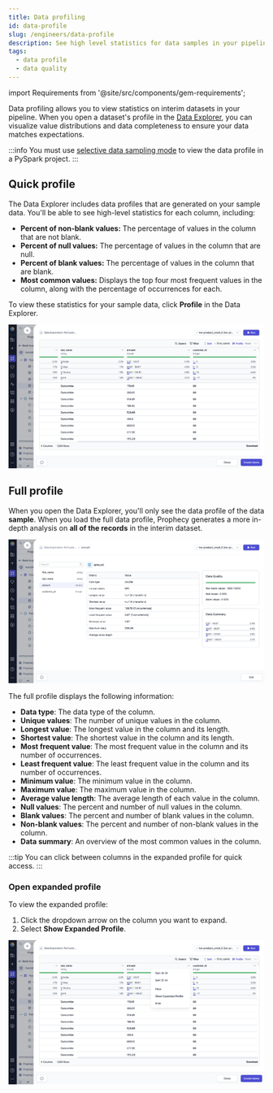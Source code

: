 ```yaml
---
title: Data profiling
id: data-profile
slug: /engineers/data-profile
description: See high level statistics for data samples in your pipeline
tags:
  - data profile
  - data quality
---
```


import Requirements from '@site/src/components/gem-requirements';

<Requirements
  python_package_name=""
  python_package_version=""
  scala_package_name=""
  scala_package_version=""
  scala_lib=""
  python_lib="1.9.40"
  uc_single=""
  uc_shared=""
  livy=""
/>

Data profiling allows you to view statistics on interim datasets in your pipeline. When you open a dataset's profile in the [Data Explorer](/engineers/data-explorer), you can visualize value distributions and data completeness to ensure your data matches expectations.

:::info
You must use [selective data sampling mode](/engineers/data-sampling#selective-recommended) to view the data profile in a PySpark project.
:::

## Quick profile

The Data Explorer includes data profiles that are generated on your sample data. You'll be able to see high-level statistics for each column, including:

- **Percent of non-blank values:** The percentage of values in the column that are not blank.
- **Percent of null values:** The percentage of values in the column that are null.
- **Percent of blank values:** The percentage of values in the column that are blank.
- **Most common values:** Displays the top four most frequent values in the column, along with the percentage of occurrences for each.

To view these statistics for your sample data, click **Profile** in the Data Explorer.

![Quick profile](img/quick-profile.png)

## Full profile

When you open the Data Explorer, you'll only see the data profile of the data **sample**. When you load the full data profile, Prophecy generates a more in-depth analysis on **all of the records** in the interim dataset.

![Expanded profile](img/expanded-profile.png)

The full profile displays the following information:

- **Data type**: The data type of the column.
- **Unique values**: The number of unique values in the column.
- **Longest value**: The longest value in the column and its length.
- **Shortest value**: The shortest value in the column and its length.
- **Most frequent value**: The most frequent value in the column and its number of occurrences.
- **Least frequent value**: The least frequent value in the column and its number of occurrences.
- **Minimum value**: The minimum value in the column.
- **Maximum value**: The maximum value in the column.
- **Average value length**: The average length of each value in the column.
- **Null values**: The percent and number of null values in the column.
- **Blank values**: The percent and number of blank values in the column.
- **Non-blank values**: The percent and number of non-blank values in the column.
- **Data summary**: An overview of the most common values in the column.

:::tip
You can click between columns in the expanded profile for quick access.
:::

### Open expanded profile

To view the expanded profile:

1. Click the dropdown arrow on the column you want to expand.
1. Select **Show Expanded Profile**.

![Show Expanded Profile](img/open-expanded-profile.png)
